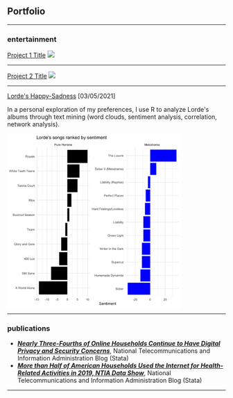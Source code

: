 ## Portfolio

---

### entertainment

[Project 1 Title](/sample_page)
<img src="images/dummy_thumbnail.jpg?raw=true"/>

---
[Project 2 Title](/pdf/sample_presentation.pdf)
<img src="images/dummy_thumbnail.jpg?raw=true"/>

---
[Lorde's Happy-Sadness](https://github.com/michcao/media_analyses/blob/main/Lorde/README.md) [03/05/2021]

In a personal exploration of my preferences, I use R to analyze Lorde's albums through text mining (word clouds, sentiment analysis, correlation, network analysis).

<img src="images/sent_album_and_song (1).png" align="center" height="400"/>



---

### publications

- **_[Nearly Three-Fourths of Online Households Continue to Have Digital Privacy and Security Concerns](https://ntia.gov/blog/2021/nearly-three-fourths-online-households-continue-have-digital-privacy-and-security-concerns)_**, National Telecommunications and Information Administration Blog (Stata)
- **_[More than Half of American Households Used the Internet for Health-Related Activities in 2019, NTIA Data Show](https://ntia.gov/blog/2020/more-half-american-households-used-internet-health-related-activities-2019-ntia-data-show)_**, National Telecommunications and Information Administration Blog (Stata)

---





